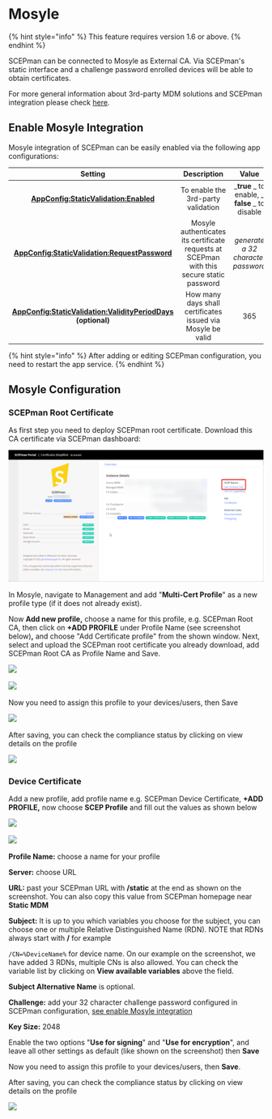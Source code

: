 # Mosyle

{% hint style="info" %}
This feature requires version 1.6 or above.
{% endhint %}

SCEPman can be connected to Mosyle as External CA. Via SCEPman's static interface and a challenge password enrolled devices will be able to obtain certificates.

For more general information about 3rd-party MDM solutions and SCEPman integration please check [here](./).

## Enable Mosyle Integration

Mosyle integration of SCEPman can be easily enabled via the following app configurations:

|                                                                                                                     Setting                                                                                                                     |                                        Description                                        |                        Value                        |
| :---------------------------------------------------------------------------------------------------------------------------------------------------------------------------------------------------------------------------------------------: | :---------------------------------------------------------------------------------------: | :-------------------------------------------------: |
|                                           [**AppConfig:StaticValidation:Enabled**](../../scepman-configuration/optional/application-settings/static-validation.md#appconfig-staticvalidation-enabled)                                           |                             To enable the 3rd-party validation                            | \_**true** \_ to enable, \_ **false** \_ to disable |
|                                   [**AppConfig:StaticValidation:RequestPassword**](../../scepman-configuration/optional/application-settings/static-validation.md#appconfig-staticvalidation-requestpassword)                                   | Mosyle authenticates its certificate requests at SCEPman with this secure static password |          _generate a 32 character password_         |
| <p><a href="../../scepman-configuration/optional/application-settings/static-validation.md#appconfig-staticvalidation-validityperioddays"><strong>AppConfig:StaticValidation:ValidityPeriodDays</strong></a><br><strong>(optional)</strong></p> |                How many days shall certificates issued via Mosyle be valid                |                         365                         |

{% hint style="info" %}
After adding or editing SCEPman configuration, you need to restart the app service.
{% endhint %}

## Mosyle Configuration

### SCEPman Root Certificate

As first step you need to deploy SCEPman root certificate. Download this CA certificate via SCEPman dashboard:

![](<../../.gitbook/assets/SCEPmanHomePage.png>)

In Mosyle, navigate to Management and add "**Multi-Cert Profile**" as a new profile type (if it does not already exist).

Now **Add new profile,** choose a name for this profile, e.g. SCEPman Root CA, then click on **+ADD PROFILE** under Profile Name (see screenshot below)**,** and choose "Add Certificate profile" from the shown window. Next, select and upload the SCEPman root certificate you already download, add SCEPman Root CA as Profile Name and Save.

![](<../../.gitbook/assets/2022-07-25 09\_56\_09-Glueckkanja GAB and 1 more page - Work - Microsoft​ Edge.png>)

![](<../../.gitbook/assets/2022-07-25 10\_04\_49-Window.png>)

Now you need to assign this profile to your devices/users, then Save

![](<../../.gitbook/assets/2022-07-25 10\_07\_23-Window.png>)

After saving, you can check the compliance status by clicking on view details on the profile

![](<../../.gitbook/assets/2022-07-25 10\_10\_27-Window.png>)

### Device Certificate

Add a new profile, add profile name e.g. SCEPman Device Certificate, **+ADD PROFILE,** now choose **SCEP Profile** and fill out the values as shown below

![](<../../.gitbook/assets/2022-07-25 11\_41\_51.png>)

![](<../../.gitbook/assets/2022-07-25 11\_29\_43.png>)

**Profile Name:** choose a name for your profile

**Server:** choose URL

**URL:** past your SCEPman URL with **/static** at the end as shown on the screenshot. You can also copy this value from SCEPman homepage near **Static MDM**

**Subject:** It is up to you which variables you choose for the subject, you can choose one or multiple Relative Distinguished Name (RDN). NOTE that RDNs always start with **/** for example

`/CN=%DeviceName%` for device name. On our example on the screenshot, we have added 3 RDNs, multiple CNs is also allowed. You can check the variable list by clicking on **View available variables** above the field.

**Subject Alternative Name** is optional.

**Challenge:** add your 32 character challenge password configured in SCEPman configuration, [see enable Mosyle integration](mosyle.md#enable-mosyle-integration)

**Key Size:** 2048

Enable the two options "**Use for signing**" and "**Use for encryption**", and leave all other settings as default (like shown on the screenshot) then **Save**

Now you need to assign this profile to your devices/users, then **Save**.

After saving, you can check the compliance status by clicking on view details on the profile

![](<../../.gitbook/assets/2022-07-25 11\_55\_57-Window.png>)
